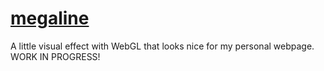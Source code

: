 # [megaline](https://helloworld3200.github.io/megaline/)
A little visual effect with WebGL that looks nice for my personal webpage. WORK IN PROGRESS!
